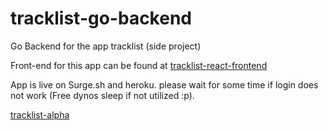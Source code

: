 # tracklist-go-backend

Go Backend for the app tracklist (side project)

Front-end for this app can be found at [tracklist-react-frontend](https://github.com/drex44/tracklist-react-frontend)

App is live on Surge.sh and heroku. please wait for some time if login does not work (Free dynos sleep if not utilized :p).

[tracklist-alpha](https://tracklist-alpha.surge.sh)
